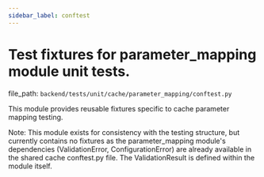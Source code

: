```yaml
---
sidebar_label: conftest
---
```


# Test fixtures for parameter_mapping module unit tests.

  file_path: `backend/tests/unit/cache/parameter_mapping/conftest.py`

This module provides reusable fixtures specific to cache parameter mapping testing.

Note: This module exists for consistency with the testing structure,
but currently contains no fixtures as the parameter_mapping module's dependencies
(ValidationError, ConfigurationError) are already available in the shared
cache conftest.py file. The ValidationResult is defined within the module itself.
